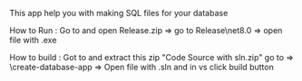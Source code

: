 This app help you with making SQL files for your database


How to Run : Go to and open Release.zip => go to Release\net8.0 => open file with .exe

How to build : Got to and extract this zip "Code Source with sln.zip" go to => \create-database-app => Open file with .sln and in vs click build button 
